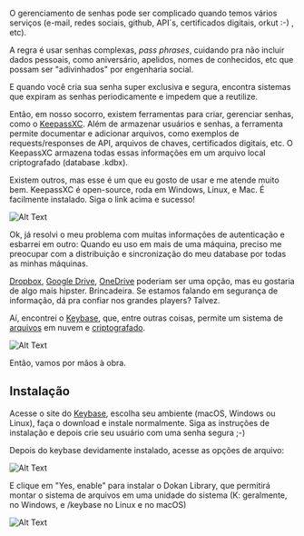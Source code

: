 O gerenciamento de senhas pode ser complicado quando temos vários serviços (e-mail, redes sociais, github, API´s, certificados digitais, orkut :-) , etc).

A regra é usar senhas complexas, *pass phrases*, cuidando pra não incluir dados pessoais, como aniversário, apelidos, nomes de conhecidos, etc que possam ser "adivinhados" por engenharia social.

E quando você cria sua senha super exclusiva e segura, encontra sistemas que expiram as senhas periodicamente e impedem que a reutilize.

Então, em nosso socorro, existem ferramentas para criar, gerenciar senhas, como o [KeepassXC](https://keepassxc.org/). Além de armazenar usuários e senhas, a ferramenta permite documentar e adicionar arquivos, como exemplos de requests/responses de API, arquivos de chaves, certificados digitais, etc. O KeepassXC armazena todas essas informações em um arquivo local criptografado (database .kdbx).

Existem outros, mas esse é um que eu gosto de usar e me atende muito bem. KeepassXC é open-source, roda em Windows, Linux, e Mac. É facilmente instalado. Siga o link acima e sucesso!

![Alt Text](https://dev-to-uploads.s3.amazonaws.com/i/y3aym8qsc2dgny6d1ejg.png)

Ok, já resolvi o meu problema com muitas informações de autenticação e esbarrei em outro: Quando eu uso em mais de uma máquina, preciso me preocupar com a distribuição e sincronização do meu database por todas as minhas máquinas.

[Dropbox](https://dropbox.com), [Google Drive](https://drive.google.com), [OneDrive](https://onedrive.live.com) poderiam ser uma opção, mas eu gostaria de algo mais hipster. Brincadeira. Se estamos falando em segurança de informação, dá pra confiar nos grandes players? Talvez.

Aí, encontrei o [Keybase](https://keybase.io), que, entre outras coisas, permite um sistema de [arquivos](https://keybase.io/docs/kbfs) em nuvem e [criptografado](https://keybase.io/docs/crypto/kbfs).

![Alt Text](https://dev-to-uploads.s3.amazonaws.com/i/hkvk3yrg6o68vru1qjxe.png)

Então, vamos por mãos à obra.

## Instalação

Acesse o site do [Keybase](https://keybase.io/download), escolha seu ambiente (macOS, Windows ou Linux), faça o download e instale normalmente. Siga as instruções de instalação e depois crie seu usuário com uma senha segura ;-)

Depois do keybase devidamente instalado, acesse as opções de arquivo:

![Alt Text](https://dev-to-uploads.s3.amazonaws.com/i/5uvyne0b0yz3r29wfvxl.png)

E clique em "Yes, enable" para instalar o Dokan Library, que permitirá montar o sistema de arquivos em uma unidade do sistema (K: geralmente, no Windows, e /keybase no Linux e no macOS)

![Alt Text](https://dev-to-uploads.s3.amazonaws.com/i/xcbs6tn0avqqg1zwbw4n.png)

